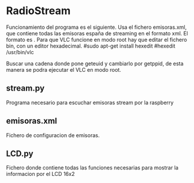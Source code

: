 RadioStream
==========
Funcionamiento del programa es el siguiente. 
Usa el fichero emisoras.xml, que contiene todas las emisoras españa de streaming en el formato xml. 
El formato es <id> <nombre><frequencia><url>.
Para que VLC funcione en modo root hay que editar el fichero bin, con un editor hexadecimal.
#sudo apt-get install hexedit
#hexedit /usr/bin/vlc

Buscar una cadena donde pone geteuid y cambiarlo por getppid, de esta manera se podra ejecutar el VLC en modo root.


stream.py 
-------------
Programa necesario para escuchar emisoras stream por la raspberry

emisoras.xml 
-----------------
Fichero de configuracion de emisoras.

LCD.py
------
Fichero donde contiene todas las funciones necesarias para mostrar la informacion por el LCD 16x2

